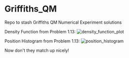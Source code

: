 # Griffiths_QM
Repo to stash Griffiths QM Numerical Experiment solutions

Density Function from Problem 1.13:
![density_function_plot](https://github.com/Natsoulas/Griffiths_QM/assets/95187192/a6e7a885-5b1f-4fd4-a80e-e85ace65fae4)

Position Histogram from Problem 1.13:
![position_histogram](https://github.com/Natsoulas/Griffiths_QM/assets/95187192/30195033-390e-4a85-b7c9-1ca1346b9485)

Now don't they match up nicely!